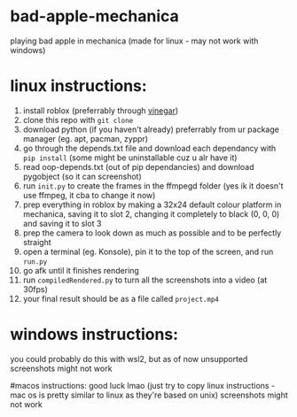 # bad-apple-mechanica
playing bad apple in mechanica (made for linux - may not work with windows)

# linux instructions:
1. install roblox (preferrably through [vinegar](https://devforum.roblox.com/t/vinegar-the-better-way-to-run-roblox-on-linux/2224394))
2. clone this repo with `git clone`
3. download python (if you haven't already) preferrably from ur package manager (eg. apt, pacman, zyppr)
4. go through the depends.txt file and download each dependancy with `pip install` (some might be uninstallable cuz u alr have it)
5. read oop-depends.txt (out of pip dependancies) and download pygobject (so it can screenshot)
6. run `init.py` to create the frames in the ffmpegd folder (yes ik it doesn't use ffmpeg, it cba to change it now)
7. prep everything in roblox by making a 32x24 default colour platform in mechanica, saving it to slot 2, changing it completely to black (0, 0, 0) and saving it to slot 3
8. prep the camera to look down as much as possible and to be perfectly straight
9. open a terminal (eg. Konsole), pin it to the top of the screen, and run `run.py`
10. go afk until it finishes rendering
11. run `compiledRendered.py` to turn all the screenshots into a video (at 30fps)
12. your final result should be as a file called `project.mp4`

# windows instructions:
you could probably do this with wsl2, but as of now unsupported
screenshots might not work

#macos instructions:
good luck lmao
(just try to copy linux instructions - mac os is pretty similar to linux as they're based on unix)
screenshots might not work
